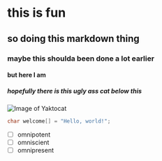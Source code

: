 # this is fun
## so doing this markdown thing
### maybe this shoulda been done a lot earlier
#### but here I am
##### hopefully there is this ugly ass cat below this
![Image of Yaktocat](https://octodex.github.com/images/yaktocat.png) 

``` cpp
char welcome[] = "Hello, world!";
```

- [ ] omnipotent
- [ ] omniscient
- [ ] omnipresent
